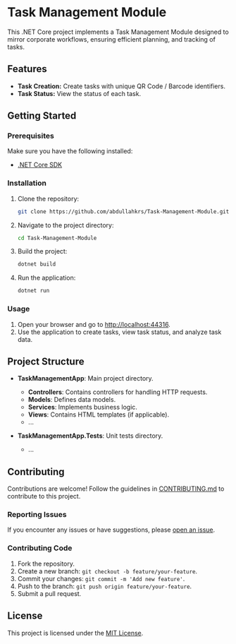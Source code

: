 # Task Management Module

This .NET Core project implements a Task Management Module designed to mirror corporate workflows, ensuring efficient planning, and tracking of tasks.

## Features

- **Task Creation:** Create tasks with unique QR Code / Barcode identifiers.
- **Task Status:** View the status of each task.


## Getting Started

### Prerequisites

Make sure you have the following installed:

- [.NET Core SDK](https://dotnet.microsoft.com/download)

### Installation

1. Clone the repository:

    ```bash
    git clone https://github.com/abdullahkrs/Task-Management-Module.git
    ```

2. Navigate to the project directory:

    ```bash
    cd Task-Management-Module
    ```

3. Build the project:

    ```bash
    dotnet build
    ```

4. Run the application:

    ```bash
    dotnet run
    ```

### Usage

1. Open your browser and go to [http://localhost:44316](http://localhost:44316).
2. Use the application to create tasks, view task status, and analyze task data.

## Project Structure

- **TaskManagementApp**: Main project directory.
  - **Controllers**: Contains controllers for handling HTTP requests.
  - **Models**: Defines data models.
  - **Services**: Implements business logic.
  - **Views**: Contains HTML templates (if applicable).
  - ...

- **TaskManagementApp.Tests**: Unit tests directory.
  - ...

## Contributing

Contributions are welcome! Follow the guidelines in [CONTRIBUTING.md](https://github.com/abdullahkrs/Task-Management-Module/blob/main/CONTRIBUTING.md) to contribute to this project.

### Reporting Issues

If you encounter any issues or have suggestions, please [open an issue](https://github.com/abdullahkrs/Task-Management-Module/issues).

### Contributing Code

1. Fork the repository.
2. Create a new branch: `git checkout -b feature/your-feature`.
3. Commit your changes: `git commit -m 'Add new feature'`.
4. Push to the branch: `git push origin feature/your-feature`.
5. Submit a pull request.

## License

This project is licensed under the [MIT License](https://github.com/abdullahkrs/Task-Management-Module/blob/main/LICENSE).
